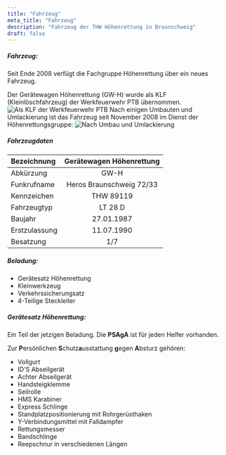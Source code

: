 ```yaml
---
title: "Fahrzeug"
meta_title: "Fahrzeug"
description: "Fahrzeug der THW Höhenrettung in Braunschweig"
draft: false
---
```

##### Fahrzeug:

Seit Ende 2008 verfügt die Fachgruppe Höhenrettung über ein neues Fahrzeug. 

Der Gerätewagen Höhenrettung (GW-H) wurde als KLF (Kleinlöschfahrzeug) der Werkfeuerwehr PTB übernommen.
![Als KLF der Werkfeuerwehr PTB](/images/vehicle/KLF.jpg)
Nach einigen Umbauten und Umlackierung ist das Fahrzeug seit November 2008 im Dienst der Höhenrettungsgruppe:
![Nach Umbau und Umlackierung](/images/vehicle/GWH.jpg)

##### Fahrzeugdaten

| Bezeichnung   | Gerätewagen Höhenrettung |
|:--------------|:------------------------:|
| Abkürzung     |           GW-H           |
| Funkrufname   | Heros Braunschweig 72/33 |
| Kennzeichen   |        THW 89119         |
| Fahrzeugtyp   |         LT 28 D          |
| Baujahr       |        27.01.1987        |
| Erstzulassung |        11.07.1990        |
| Besatzung     |           1/7            |

##### Beladung:

- Gerätesatz Höhenrettung
- Kleinwerkzeug
- Verkehrssicherungsatz
- 4-Teilige Steckleiter

##### Gerätesatz Höhenrettung:
Ein Teil der jetzigen Beladung. Die **PSAgA** ist für jeden Helfer vorhanden.

Zur **P**ersönlichen **S**chutz**a**usstattung **g**egen **A**bsturz gehören:
- Vollgurt
- ID'S Abseilgerät
- Achter Abseilgerät
- Handsteigklemme
- Seilrolle
- HMS Karabiner
- Express Schlinge
- Standplatzpositionierung mit Rohrgerüsthaken
- Y-Verbindungsmittel mit Falldampfer
- Rettungsmesser
- Bandschlinge
- Reepschnur in verschiedenen Längen
